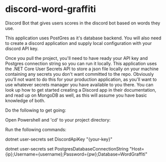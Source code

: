 # discord-word-graffiti
Discord Bot that gives users scores in the discord bot based on words they use.

This application uses PostGres as it's database backend. 
You will also need to create a discord application and supply local configuration with your discord API key. 

Once you pull the project, you'll need to have ready your API key and Postgres connection string so you can run it locally. 
This application uses the .NET Core User Secrets API to store a json file locally on your machine containing any secrets you don't want committed to the repo. 
Obviously you'll not want to do this for your production application, as you'll want to use whatever secrets manager you have available to you there. 
You can look up how to get started creating a Discord app in their documentation, and read up on MongoDB as well, as this will assume you have basic knowledge of both.

Do the following to get going:

Open Powershell and 'cd' to your project directory:

Run the following commands:

dotnet user-secrets set DiscordApiKey "{your-key}"

dotnet user-secrets set PostgresDatabaseConnectionString "Host={ip};Username={username};Password={pw};Database=WordGraffiti"
